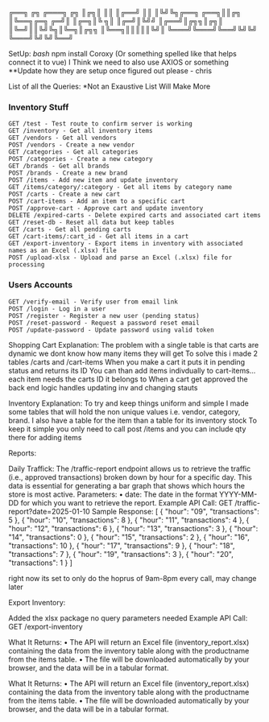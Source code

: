 ╔══╗          ╔╗      ╔═══╗      ╔╗
║╔╗║          ║║      ║╔══╝      ║║
║╚╝╚╗╔══╗ ╔══╗║║╔╗    ║╚══╗╔═╗ ╔═╝║
║╔═╗║╚ ╗║ ║╔═╝║╚╝╝    ║╔══╝║╔╗╗║╔╗║
║╚═╝║║╚╝╚╗║╚═╗║╔╗╗    ║╚══╗║║║║║╚╝║
╚═══╝╚═══╝╚══╝╚╝╚╝    ╚═══╝╚╝╚╝╚══╝

SetUp:
*bash* npm install
Coroxy (Or something spelled like that helps connect it to vue)
I Think we need to also use AXIOS or something
**Update how they are setup once figured out please - chris 

List of all the Queries:
*Not an Exaustive List Will Make More 

### Inventory Stuff 

```
GET /test - Test route to confirm server is working
GET /inventory - Get all inventory items
GET /vendors - Get all vendors
POST /vendors - Create a new vendor
GET /categories - Get all categories
POST /categories - Create a new category
GET /brands - Get all brands
POST /brands - Create a new brand
POST /items - Add new item and update inventory
GET /items/category/:category - Get all items by category name
POST /carts - Create a new cart
POST /cart-items - Add an item to a specific cart
POST /approve-cart - Approve cart and update inventory
DELETE /expired-carts - Delete expired carts and associated cart items
GET /reset-db - Reset all data but keep tables
GET /carts - Get all pending carts
GET /cart-items/:cart_id - Get all items in a cart
GET /export-inventory - Export items in inventory with associated names as an Excel (.xlsx) file
POST /upload-xlsx - Upload and parse an Excel (.xlsx) file for processing
```

### Users Accounts 

```
GET /verify-email - Verify user from email link
POST /login - Log in a user
POST /register - Register a new user (pending status)
POST /reset-password - Request a password reset email
POST /update-password - Update password using valid token
```
Shopping Cart Explanation:
The problem with a single table is that carts are dynamic we dont know how many items they will get
To solve this i made 2 tables /carts and /cart-items 
When you make a cart it puts it in pending status and returns its ID
You can than add items indivdually to cart-items... each item needs the carts ID it belongs to
When a cart get approved the back end logic handles updating inv and changing stauts 

Inventory Explanation:
To try and keep things uniform and simple I made some tables that will hold the non unique values
i.e. vendor, category, brand. I also have a table for the item than a table for its inventory stock 
To keep it simple you only need to call post /items and you can include qty there for adding items 

Reports:

Daily Traffick:
The /traffic-report endpoint allows us to retrieve the traffic (i.e., approved transactions) broken down by hour for a specific day. This data is essential for generating a bar graph that shows which hours the store is most active.
Parameters:
	•	date: The date in the format YYYY-MM-DD for which you want to retrieve the report.
Example API Call:
GET /traffic-report?date=2025-01-10
Sample Response:
[
  { "hour": "09", "transactions": 5 },
  { "hour": "10", "transactions": 8 },
  { "hour": "11", "transactions": 4 },
  { "hour": "12", "transactions": 6 },
  { "hour": "13", "transactions": 3 },
  { "hour": "14", "transactions": 0 },
  { "hour": "15", "transactions": 2 },
  { "hour": "16", "transactions": 10 },
  { "hour": "17", "transactions": 9 },
  { "hour": "18", "transactions": 7 },
  { "hour": "19", "transactions": 3 },
  { "hour": "20", "transactions": 1 }
]

right now its set to only do the hoprus of 9am-8pm every call, may change later 





Export Inventory:

Added the xlsx package 
no query parameters needed
Example API Call:
GET /export-inventory

What It Returns:
	•	The API will return an Excel file (inventory_report.xlsx) containing the data from the inventory table along with the productname from the items table.
	•	The file will be downloaded automatically by your browser, and the data will be in a tabular format.

What It Returns:
	•	The API will return an Excel file (inventory_report.xlsx) containing the data from the inventory table along with the productname from the items table.
	•	The file will be downloaded automatically by your browser, and the data will be in a tabular format.

